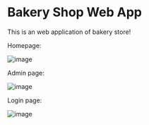 # Bakery Shop Web App

This is an web application of bakery store!

Homepage:

![image](https://github.com/user-attachments/assets/5f96ee77-1f21-460b-85b0-dbfb678f9b15)

Admin page:

![image](https://github.com/user-attachments/assets/a3316dd7-9b18-4a55-bd58-82a51b2105d9)

Login page:

![image](https://github.com/user-attachments/assets/791e01b6-666d-449e-adac-18ec34ffd42b)
